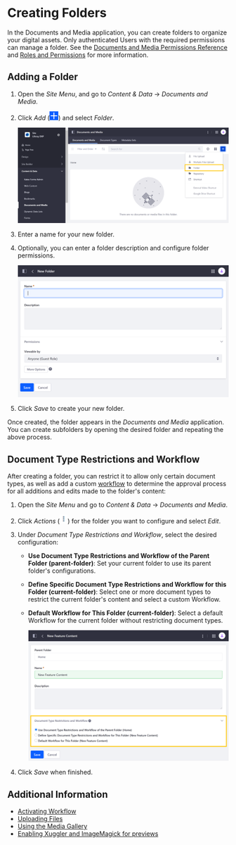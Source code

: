 # Creating Folders

In the Documents and Media application, you can create folders to organize your digital assets. Only authenticated Users with the required permissions can manage a folder. See the [Documents and Media Permissions Reference](../publishing-and-sharing/managing-document-access/documents-and-media-permissions-reference.md) and [Roles and Permissions](../../../users-and-permissions/roles-and-permissions/understanding-roles-and-permissions.md) for more information.

## Adding a Folder

1. Open the *Site Menu*, and go to *Content & Data* &rarr; *Documents and Media*.

1. Click *Add* (![Add Button](../../../images/icon-add.png)) and select *Folder*.

    ![Click on the Add button and select Folder.](./creating-folders/images/01.png)

1. Enter a name for your new folder.

1. Optionally, you can enter a folder description and configure folder permissions.

    ![Enter a folder description and configure folder permissions.](./creating-folders/images/02.png)

1. Click *Save* to create your new folder.

Once created, the folder appears in the *Documents and Media* application. You can create subfolders by opening the desired folder and repeating the above process.

## Document Type Restrictions and Workflow

After creating a folder, you can restrict it to allow only certain document types, as well as add a custom [workflow](../../../process-automation/workflow/introduction-to-workflow.md) to determine the approval process for all additions and edits made to the folder's content:

1. Open the *Site Menu* and go to *Content & Data* &rarr; *Documents and Media*.

1. Click _Actions_ (![Actions](../../../images/icon-actions.png)) for the folder you want to configure and select _Edit_.

1. Under *Document Type Restrictions and Workflow*, select the desired configuration:

   * **Use Document Type Restrictions and Workflow of the Parent Folder (parent-folder)**: Set your current folder to use its parent folder's configurations.

   * **Define Specific Document Type Restrictions and Workflow for this Folder (current-folder)**: Select one or more document types to restrict the current folder's content and select a custom Workflow.

   * **Default Workflow for This Folder (current-folder)**: Select a default Workflow for the current folder without restricting document types.

      ![Under Document Type Restrictions and Workflow, select the desired configuration.](./creating-folders/images/03.png)

1. Click *Save* when finished.

## Additional Information

* [Activating Workflow](../../../process-automation/workflow/using-workflows/activating-workflow-workflow.md#documents-and-media-folders)
* [Uploading Files](./uploading-files.md)
* [Using the Media Gallery](../publishing-and-sharing/publishing-documents-on-a-dxp-site/using-the-media-gallery-widget.md)
* [Enabling Xuggler and ImageMagick for previews](../../../system-administration/using-the-server-administration-panel/configuring-external-services.md)
